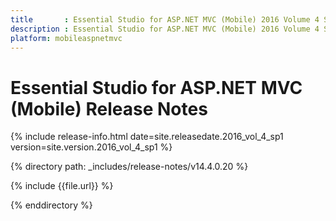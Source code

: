 ```yaml
---
title       : Essential Studio for ASP.NET MVC (Mobile) 2016 Volume 4 Service Pack 1 Release Notes
description : Essential Studio for ASP.NET MVC (Mobile) 2016 Volume 4 Service Pack 1 Release Notes
platform: mobileaspnetmvc
---
```


# Essential Studio for ASP.NET MVC (Mobile) Release Notes

{% include release-info.html date=site.releasedate.2016_vol_4_sp1 version=site.version.2016_vol_4_sp1 %} 

{% directory path: _includes/release-notes/v14.4.0.20 %}

{% include {{file.url}} %}

{% enddirectory %}